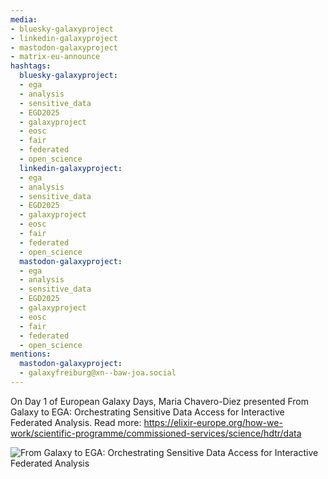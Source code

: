 ```yaml
---
media:
- bluesky-galaxyproject
- linkedin-galaxyproject
- mastodon-galaxyproject
- matrix-eu-announce
hashtags:
  bluesky-galaxyproject:
  - ega
  - analysis
  - sensitive_data
  - EGD2025
  - galaxyproject
  - eosc
  - fair
  - federated
  - open_science
  linkedin-galaxyproject:
  - ega
  - analysis
  - sensitive_data
  - EGD2025
  - galaxyproject
  - eosc
  - fair
  - federated
  - open_science
  mastodon-galaxyproject:
  - ega
  - analysis
  - sensitive_data
  - EGD2025
  - galaxyproject
  - eosc
  - fair
  - federated
  - open_science
mentions:
  mastodon-galaxyproject:
  - galaxyfreiburg@xn--baw-joa.social
---
```


On Day 1 of European Galaxy Days, Maria Chavero-Diez presented From Galaxy to EGA: Orchestrating Sensitive Data Access for Interactive Federated Analysis.
Read more: https://elixir-europe.org/how-we-work/scientific-programme/commissioned-services/science/hdtr/data

![From Galaxy to EGA: Orchestrating Sensitive Data Access for Interactive Federated Analysis](IMAGE_URL_HERE)